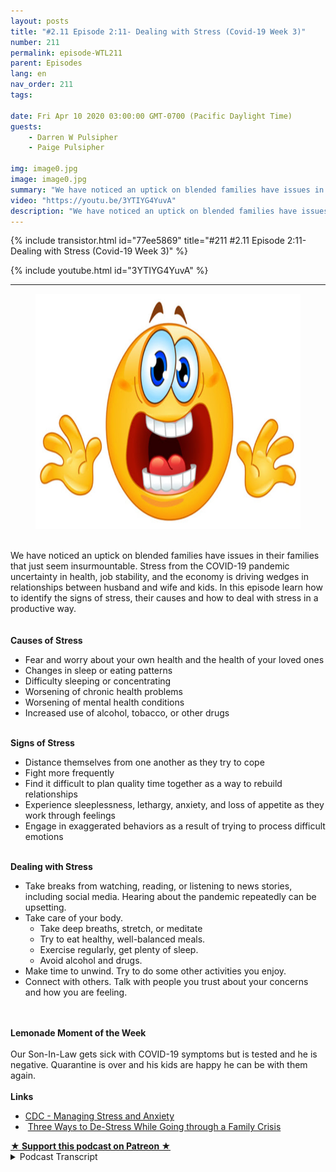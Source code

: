 ```yaml
---
layout: posts
title: "#2.11 Episode 2:11- Dealing with Stress (Covid-19 Week 3)"
number: 211
permalink: episode-WTL211
parent: Episodes
lang: en
nav_order: 211
tags:

date: Fri Apr 10 2020 03:00:00 GMT-0700 (Pacific Daylight Time)
guests:
    - Darren W Pulsipher
    - Paige Pulsipher

img: image0.jpg
image: image0.jpg
summary: "We have noticed an uptick on blended families have issues in their families that just seem insurmountable. Stress from the COVID-19 pandemic uncertainty in health, job stability, and the economy is driving wedges in relationships between husband and wife and kids. In this episode learn how to identify the signs of stress, their causes and how to deal with stress in a productive way."
video: "https://youtu.be/3YTIYG4YuvA"
description: "We have noticed an uptick on blended families have issues in their families that just seem insurmountable. Stress from the COVID-19 pandemic uncertainty in health, job stability, and the economy is driving wedges in relationships between husband and wife and kids. In this episode learn how to identify the signs of stress, their causes and how to deal with stress in a productive way."
---
```


<div>
{% include transistor.html id="77ee5869" title="#211 #2.11 Episode 2:11- Dealing with Stress (Covid-19 Week 3)" %}

{% include youtube.html id="3YTIYG4YuvA" %}
</div>

---

<html><head></head><body><div><figure data-trix-attachment="{&quot;contentType&quot;:&quot;image&quot;,&quot;height&quot;:376,&quot;url&quot;:&quot;http://2.bp.blogspot.com/-iIuIevdaKIA/Xo_wFiAGrII/AAAAAAAFMuA/NJU_SsZUYdInR6JR-reDkwj2FB4ynLqzACK4BGAYYCw/s640/Stress_%2BYayayoyo.jpg&quot;,&quot;width&quot;:640}" data-trix-content-type="image" class="attachment attachment--preview"><img src="./image0.jpg" width="640" height="376"><figcaption class="attachment__caption"></figcaption></figure></div><div><br></div><div>We have noticed an uptick on blended families have issues in their families that just seem insurmountable. Stress from the COVID-19 pandemic uncertainty in health, job stability, and the economy is driving wedges in relationships between husband and wife and kids. In this episode learn how to identify the signs of stress, their causes and how to deal with stress in a productive way.</div><div><br></div><div><strong><br>Causes of Stress</strong></div><ul><li>Fear and worry about your own health and the health of your loved ones</li><li>Changes in sleep or eating patterns</li><li>Difficulty sleeping or concentrating</li><li>Worsening of chronic health problems</li><li>Worsening of mental health conditions</li><li>Increased use of alcohol, tobacco, or other drugs</li></ul><div><strong><br>Signs of Stress</strong></div><ul><li>Distance themselves from one another as they try to cope</li><li>Fight more frequently</li><li>Find it difficult to plan quality time together as a way to rebuild relationships</li><li>Experience sleeplessness, lethargy, anxiety, and loss of appetite as they work through feelings</li><li>Engage in exaggerated behaviors as a result of trying to process difficult emotions</li></ul><div><strong><br>Dealing with Stress</strong></div><ul><li>Take breaks from watching, reading, or listening to news stories, including social media. Hearing about the pandemic repeatedly can be upsetting.</li><li>Take care of your body.<ul><li>Take deep breaths, stretch, or meditate</li><li>Try to eat healthy, well-balanced meals.</li><li>Exercise regularly, get plenty of sleep.</li><li>Avoid alcohol and drugs.</li></ul></li><li>Make time to unwind. Try to do some other activities you enjoy.</li><li>Connect with others. Talk with people you trust about your concerns and how you are feeling.</li></ul><div><br></div><div><strong><br>Lemonade Moment of the Week<br></strong><br></div><div>Our Son-In-Law gets sick with COVID-19 symptoms but is tested and he is negative. Quarantine is over and his kids are happy he can be with them again.</div><div><strong><br>Links</strong></div><ul><li><a href="https://www.blogger.com/%C2%A0https://www.cdc.gov/coronavirus/2019-ncov/daily-life-coping/managing-stress-anxiety.html">CDC - Managing Stress and Anxiety</a></li><li>&nbsp;<a href="https://familymaven.io/bigblendedfamily/parenting/3-ways-to-de-stress-while-going-through-a-family-crisis-xy2mLTUdy0ahMY8Ypg9XHQ">Three Ways to De-Stress While Going through a Family Crisis</a>&nbsp; &nbsp;</li></ul>
<strong>
  <a href="https://www.patreon.com/wheresthelemonade" target="_donate" rel="payment" title="★ Support this podcast on Patreon ★">★ Support this podcast on Patreon ★</a>
</strong></body></html>

<details>
<summary> Podcast Transcript </summary>

<p></p>

</details>
